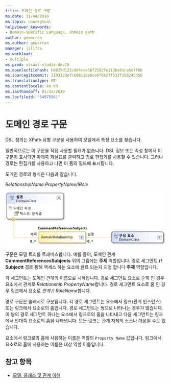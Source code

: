 ```yaml
---
title: 도메인 경로 구문
ms.date: 11/04/2016
ms.topic: conceptual
helpviewer_keywords:
- Domain-Specific Language, domain path
author: gewarren
ms.author: gewarren
manager: jillfra
ms.workload:
- multiple
ms.prod: visual-studio-dev15
ms.openlocfilehash: b8825d123c9d4cce5b72582fe213ba61ce6e7f6b
ms.sourcegitcommit: 2193323efc608118e0ce6f6b2ff532f158245d56
ms.translationtype: MT
ms.contentlocale: ko-KR
ms.lasthandoff: 01/25/2019
ms.locfileid: "54975961"
---
```

# <a name="domain-path-syntax"></a>도메인 경로 구문
DSL 정의는 XPath 유형 구문을 사용하여 모델에서 특정 요소를 찾습니다.

 일반적으로는 이 구문을 직접 사용할 필요가 없습니다. DSL 정보 또는 속성 창에서 이 구문이 표시되면 아래쪽 화살표를 클릭하고 경로 편집기를 사용할 수 있습니다. 그러나 경로는 편집기를 사용하고 나면 이 폼의 필드에 표시됩니다.

 도메인 경로의 형식은 다음과 같습니다.

 *RelationshipName.PropertyName/!Role*

 ![CommentReferencesSubjects 참조 관계](../modeling/media/dsl_reference.png)

 구문은 모델 트리를 트래버스합니다. 예를 들어, 도메인 관계 **CommentReferencesSubjects** 위의 그림에는 **주제** 역할입니다. 경로 세그먼트 **/! Subjectt** 경로 통해 액세스 하는 요소에 완료 되는지 지정 합니다 **주제** 역할입니다.

 각 세그먼트는 도메인 관계의 이름으로 시작됩니다. 경로 세그먼트 요소로 순회 인 경우 요소에서 관계로 *Relationship.PropertyName*합니다. 경로 세그먼트 요소로 홉 인 경우 링크에서 요소로 *관계 /! RoleName*합니다.

 경로 구문은 슬래시로 구분됩니다. 각 경로 세그먼트는 요소에서 링크(관계 인스턴스) 또는 링크에서 요소로의 홉입니다. 경로 세그먼트는 쌍으로 나타나는 경우가 많습니다. 이 쌍의 경로 세그먼트 하나는 요소에서 링크로의 홉을 나타내고 다음 세그먼트는 링크에서 반대쪽 요소로의 홉을 나타냅니다. 모든 링크는 관계 자체의 소스나 대상일 수도 있습니다.

 요소에서 링크로의 홉에 사용하는 이름은 역할의 `Property Name` 값입니다. 링크에서 요소로의 홉에 사용하는 이름은 대상 역할 이름입니다.

## <a name="see-also"></a>참고 항목

- [모델, 클래스 및 관계 이해](../modeling/understanding-models-classes-and-relationships.md)